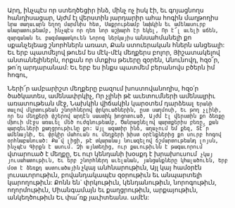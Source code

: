 
Արդ, ինչպէս որ ստեղծեցիր ինձ, մինչ ոչ իսկ էի, եւ
գոյացնողս հանդիսացար,
Այժմ էլ վերստին յարդարիր ահա հոգին
մաղթողիս` նրա տաղաւարն եղող մարմնիս հետ,
Մաքրութեամբ նախկին եւ ամենասուրբ
անարատութեամբ, ինչպէս որ դեռ նոր աշխարհ էր
եկել,
Որ է՜լ աւելի աճեն, զարգանան եւ
բազմապատկուեն
Նորոգ ներկայիս` անսահմանելի քո սքանչելեաց
շնորհներն առատ,
Քան ստուերական հներն անցեալի:
Եւ երբ պատմելով թուեմ ես մէկ-մէկ մեղքերս
բոլոր,
Յիշատակելով անտանելիներն, որքան որ մտքիս
թեւերը զօրեն,
Անունովդ, հզօ՜ր, թո՛ղ արդարանամ:
Եւ երբ ես ինքս պատմեմ բերանովս բծերն իմ
հոգու,


Ների՜ր ամբարիշտ մեղքերը բազում
խոստովանողիս, հզօ՛ր ծածկատես, ամենափրկիչ,
Որ չլինի թէ աւետումների ամենալրիւ
առատութեան մէջ,
Նախկին վիճակին կարօտեմ դարձեալ`
Երանի տալով մկրտութեան շնորհներով
փրկուածներին, ըստ սաղմոսի,
Եւ թող չլինի, որ ես մեղքերի փշերով արդէն
սաստիկ խոցոտուած,
Այժմ էլ վերստին քո ձեռքը մխուի մէջս առաւել մեծ
ուժգնութեամբ,
Ծանրացնելով պարտքերիս բեռը, քան
պարգեւների քաղցրութիւնը քո:
Այլ ազատիր ինձ, աղաչում եմ քեզ,
Տէ՜ր ամենայնի,
Եւ փրկիր մահուան ու մեղքերի խիստ օրէնքներից
քո սուրբ հոգով օրհնաբանուած:
Քա՜վ լիցի, թէ տկարանայ նուազելով
ճշմարտութեանդ լոյսն, ինչպէս
Գիրքն է ասում.
Զի այնտեղից, ուր քաւութիւնն է թագաւորում`
վտարուած է մեղքը,
Եւ ուր կենդանի խօսքդ է խրախուսում` չկայ
յուսահատութիւն,
Եւ երբ շնորհներդ աւելանան, յանցանքները
կհալածուեն,
Երբ մօտ է ձեռքդ աստուածային` չկայ
անհնարութիւն,
Այլ կայ համօրէն լուսաւորութիւն,
բովանդակապէս զօրութիւն եւ անպարտելի
կարողութիւն:
Քոնն են` փրկութիւն, կենդանութիւն,
նորոգութիւն, ողորմութիւն,
Միանգամայն եւ քաղցրութիւն, արքայութիւն,
անկեղծութիւն
Եւ փա՜ռք յաւիտեանս. ամէն:



